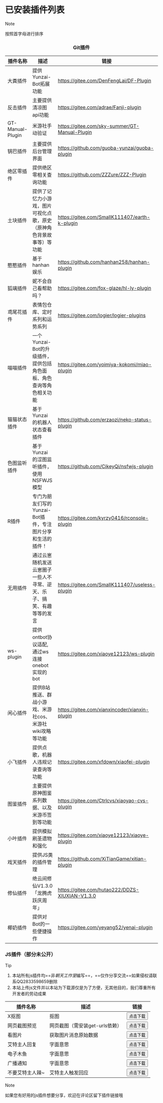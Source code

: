 # 已安装插件列表


> [!note]
> 按照首字母进行排序

<div align="center">

### Git插件

| 插件名称 | 描述 | 链接 |
| -------- | --- | --- |
| 大粪插件 | 提供Yunzai-Bot拓展功能 | https://gitee.com/DenFengLai/DF-Plugin |
| 反击插件 | 主要提供清凉图api功能 | https://gitee.com/adrae/Fanji-plugin |
|  GT-Manual-Plugin | 米游社手动验证 | https://gitee.com/sky-summer/GT-Manual-Plugin |
| 锅巴插件 | 主要提供后台管理界面 | https://github.com/guoba-yunzai/guoba-plugin |
| 绝区零插件 | 提供绝区零相关查询功能 | https://github.com/ZZZure/ZZZ-Plugin |
| 土块插件 | 提供了记忆力小游戏，图片可视化点歌，原史（原神角色背景故事等）等功能 | https://gitee.com/SmallK111407/earth-k-plugin |
| 憨憨插件 | 基于hanhan娱乐 | https://github.com/hanhan258/hanhan-plugin |
| 狐璃插件 | 妮不会自己看帮助吗？ | https://gitee.com/fox-glaze/hl-ly-plugin |
| 鸢尾花插件 | 表情包仓库、定时系列和运势系列 | https://gitee.com/logier/logier-plugins |
| 喵喵插件 | 一个Yunzai-Bot的升级插件，提供包括角色面板、角色查询等角色相关功能 | https://gitee.com/yoimiya-kokomi/miao-plugin |
| 猫猫状态插件 | 基于 Yunzai 的机器人状态查看插件 | https://github.com/erzaozi/neko-status-plugin |
| 色图监听插件 | 基于 Yunzai 的涩图监听插件，使用 NSFWJS 模型 | https://github.com/CikeyQi/nsfwjs-plugin |
| R插件 | 专门为朋友们写的Yunzai-Bot插件，专注图片分享和生活的插件！ | https://gitee.com/kyrzy0416/rconsole-plugin |
| 无用插件 | 通过云崽随机发送云崽圈子一些人不寻常、逆天、乐子、搞笑、有趣等等的发言 | https://gitee.com/SmallK111407/useless-plugin |
| ws-plugin | 提供ontbot协议适配,通过ws连接onebot实现的bot | https://gitee.com/xiaoye12123/ws-plugin |
| 闲心插件 | 提供B站推送、群战小游戏、米游社cos、米游社wiki攻略等功能 | https://gitee.com/xianxincoder/xianxin-plugin |
| 小飞插件 | 提供点歌，机器人违规记录查询等功能 | https://gitee.com/xfdown/xiaofei-plugin |
| 图鉴插件 | 主要提供原神图鉴系列数据、以及米游币签到等功能 | https://gitee.com/Ctrlcvs/xiaoyao-cvs-plugin |
| 小叶插件 | 提供模拟刷圣遗物和强化 | https://gitee.com/xiaoye12123/xiaoye-plugin |
| 戏天插件 | 提供JS类的插件管理 | https://github.com/XiTianGame/xitian-plugin |
| 修仙插件 | 绝云间修仙V1.3.0「龙腾虎跃庆周年」 | https://gitee.com/hutao222/DDZS-XIUXIAN-V1.3.0 |
| 椰奶插件 | 提供对Bot的一些便捷操作 | https://gitee.com/yeyang52/yenai-plugin |

</div>

### JS插件（部分未公开）

> [!tip]
> 1. 本站所有js插件均==非*朝天工作室*编写==，==仅作分享交流==如果侵权请联系QQ2833598659删除
> 2. 本站上传js文件并以本站为下载源仅是为了方便，无其他目的，我们尊重所有开发者的劳动成果

<div align="center">

| 插件名称 | 描述 | 链接 |
| ------- | ---- | ------- |
| X抠图 | 抠图 | <a herf="https://botdocs.escateam.icu/Xkoutu.js"><button>点击下载</button></a> |
| 网页截图预览 | 网页截图（需安装get-urls依赖） | <a herf="https://botdocs.escateam.icu/WebView.js" ><button>点击下载</button></a> |
| 看图片 | 获取图片消息原始数据 | <a herf="https://botdocs.escateam.icu/js/kantupian.js"><button>点击下载</button></a> |
| 艾特主人回复 | 字面意思 | <a herf="https://botdocs.escateam.icu/js/atadminreply.js"><button>点击下载</button></a> |
| 电子木鱼 | 字面意思 | <a herf="https://botdocs.escateam.icu/js/dianzimuyu.js"><button>点击下载</button></a> |
| 广播通知 | 字面意思 | <a herf="https://botdocs.escateam.icu/js/guanbotongzhi.js"><button>点击下载</button></a> |
| 不要艾特主人辣~ | 艾特主人触发回应 | <a herf="https://botdocs.escateam.icu/js/dontpadmin.js"><button>点击下载</button></a> |

</div>

> [!note]
> 如果您有好用的js插件想要分享，欢迎在评论区留下插件链接哦